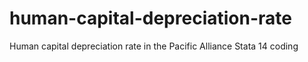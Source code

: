 # human-capital-depreciation-rate
Human capital depreciation rate in the Pacific Alliance
Stata 14 coding
